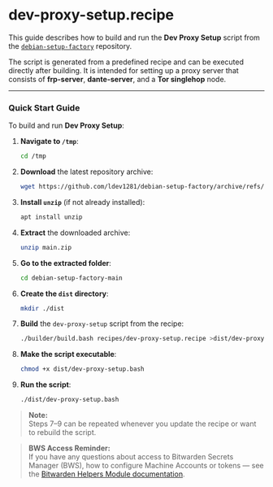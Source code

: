 # dev-proxy-setup.recipe
This guide describes how to build and run the **Dev Proxy Setup** script from the [`debian-setup-factory`](https://github.com/ldev1281/debian-setup-factory) repository.

The script is generated from a predefined recipe and can be executed directly after building.
It is intended for setting up a proxy server that consists of **frp-server**, **dante-server**, and a **Tor singlehop** node.

---

### Quick Start Guide

To build and run **Dev Proxy Setup**:

1. **Navigate to `/tmp`**:
   ```bash
   cd /tmp
   ```

2. **Download** the latest repository archive:
   ```bash
   wget https://github.com/ldev1281/debian-setup-factory/archive/refs/heads/main.zip
   ```

3. **Install `unzip`** (if not already installed):
   ```bash
   apt install unzip
   ```

4. **Extract** the downloaded archive:
   ```bash
   unzip main.zip
   ```

5. **Go to the extracted folder**:
   ```bash
   cd debian-setup-factory-main
   ```

6. **Create the `dist` directory**:
   ```bash
   mkdir ./dist
   ```

7. **Build** the `dev-proxy-setup` script from the recipe:
   ```bash
   ./builder/build.bash recipes/dev-proxy-setup.recipe >dist/dev-proxy-setup.bash
   ```

8. **Make the script executable**:
   ```bash
   chmod +x dist/dev-proxy-setup.bash
   ```

9. **Run the script**:
   ```bash
   ./dist/dev-proxy-setup.bash
   ```

> **Note:**  
> Steps 7–9 can be repeated whenever you update the recipe or want to rebuild the script.

> **BWS Access Reminder:**  
> If you have any questions about access to Bitwarden Secrets Manager (BWS), how to configure Machine Accounts or tokens — see the [Bitwarden Helpers Module documentation](https://github.com/ldev1281/debian-setup-factory/blob/dev/setup-modules/README.md#bitwarden-helpers-module-bitwardenbash).
